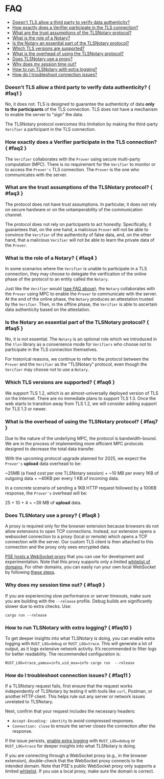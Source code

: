 # FAQ

- [Doesn't TLS allow a third party to verify data authenticity?](#faq1)
- [How exactly does a Verifier participate in the TLS connection?](#faq2)
- [What are the trust assumptions of the TLSNotary protocol?](#faq3)
- [What is the role of a Notary?](#faq4)
- [Is the Notary an essential part of the TLSNotary protocol?](#faq5)
- [Which TLS versions are supported?](#faq6)
- [What is the overhead of using the TLSNotary protocol?](#faq7)
- [Does TLSNotary use a proxy?](#faq8)
- [Why does my session time out?](#faq9)
- [How to run TLSNotary with extra logging?](#faq10)
- [How do I troubleshoot connection issues?](#faq11)

### Doesn't TLS allow a third party to verify data authenticity? { #faq1 }

No, it does not. TLS is designed to guarantee the authenticity of data **only to the participants** of the TLS connection. TLS does not have a mechanism to enable the server to "sign" the data.

The TLSNotary protocol overcomes this limitation by making the third-party `Verifier` a participant in the TLS connection. 

### How exactly does a Verifier participate in the TLS connection? { #faq2 }

The `Verifier` collaborates with the `Prover` using secure multi-party computation (MPC). There is no requirement for the `Verifier` to monitor or to access the `Prover's` TLS connection. The `Prover` is the one who communicates with the server.

### What are the trust assumptions of the TLSNotary protocol? { #faq3 }

The protocol does not have trust assumptions. In particular, it does not rely on secure hardware or on the untamperability of the communication channel.

The protocol does not rely on participants to act honestly. Specifically, it guarantees that, on the one hand, a malicious `Prover` will not be able to convince the `Verifier` of the authenticity of false data, and, on the other hand, that a malicious `Verifier` will not be able to learn the private data of the `Prover`.

### What is the role of a Notary? { #faq4 }

In some scenarios where the `Verifier` is unable to participate in a TLS connection, they may choose to delegate the verification of the online phase of the protocol to an entity called the `Notary`.

Just like the `Verifier` would ([see FAQ above](#faq2)), the `Notary` collaborates with the `Prover` using MPC to enable the `Prover` to communicate with the server. At the end of the online phase, the `Notary` produces an attestation trusted by the `Verifier`. Then, in the offline phase, the `Verifier` is able to ascertain data authenticity based on the attestation.

### Is the Notary an essential part of the TLSNotary protocol? { #faq5 }

No, it is not essential. The `Notary` is an optional role which we introduced in the `tlsn` library as a convenience mode for `Verifiers` who choose not to participate in the TLS connection themselves.

For historical reasons, we continue to refer to the protocol between the `Prover` and the `Verifier` as the "TLSNotary" protocol, even though the `Verifier` may choose not to use a `Notary`.

### Which TLS versions are supported? { #faq6 }

We support TLS 1.2, which is an almost-universally deployed version of TLS on the Internet. 
There are no immediate plans to support TLS 1.3. Once the web starts to transition away from TLS 1.2, we will consider adding support for TLS 1.3 or newer.

### What is the overhead of using the TLSNotary protocol? { #faq7 }

Due to the nature of the underlying MPC, the protocol is bandwidth-bound. We are in the process of implementing more efficient MPC protocols designed to decrease the total data transfer.

With the upcoming protocol upgrade planned for 2025, we expect the `Prover's` **upload** data overhead to be:


~25MB (a fixed cost per one TLSNotary session) + ~10 MB per every 1KB of outgoing data + ~40KB per every 1 KB of incoming data.

In a concrete scenario of sending a 1KB HTTP request followed by a 100KB response, the `Prover's` overhead will be:

25 + 10 + 4 = ~39 MB of **upload** data.

### Does TLSNotary use a proxy? { #faq8 }

A proxy is required only for the browser extension because browsers do not allow extensions to open TCP connections. Instead, our extension opens a websocket connection to a proxy (local or remote) which opens a TCP connection with the server. Our custom TLS client is then attached to this connection and the proxy only sees encrypted data.

[PSE hosts a WebSocket proxy](https://docs.tlsnotary.org/developers/notary_server.html#websocket-proxy-server) that you can use for development and experimentation. Note that this proxy supports only a limited [whitelist of domains](https://docs.tlsnotary.org/developers/notary_server.html#websocket-proxy-server). For other domains, you can easily run your own local WebSocket by following [these steps](https://docs.tlsnotary.org/quick_start/browser_extension.html#websocket-proxy).

### Why does my session time out? { #faq9 }

If you are experiencing slow performance or server timeouts, make sure you are building with the `--release` profile. Debug builds are significantly slower due to extra checks. Use:
```
cargo run --release
```
### How to run TLSNotary with extra logging? { #faq10 }

To get deeper insights into what TLSNotary is doing, you can enable extra logging with `RUST_LOG=debug` or `RUST_LOG=trace`. This will generate a lot of output, as it logs extensive network activity. It’s recommended to filter logs for better readability. The recommended configuration is:
```
RUST_LOG=trace,yamux=info,uid_mux=info cargo run  --release
```

### How do I troubleshoot connection issues? { #faq11 }

If a TLSNotary request fails, first ensure that the request works independently of TLSNotary by testing it with tools like `curl`, Postman, or another HTTP client. This helps rule out any server or network issues unrelated to TLSNotary.

Next, confirm that your request includes the necessary headers:
- `Accept-Encoding: identity` to avoid compressed responses.
- `Connection: close` to ensure the server closes the connection after the response.

If the issue persists, [enable extra logging](#faq10) with `RUST_LOG=debug` or `RUST_LOG=trace` for deeper insights into what TLSNotary is doing.

If you are connecting through a WebSocket proxy (e.g., in the browser extension), double-check that the WebSocket proxy connects to the intended domain. Note that PSE's public WebSocket proxy only supports a limited [whitelist](https://docs.tlsnotary.org/developers/notary_server.html#websocket-proxy-server). If you use a local proxy, make sure the domain is correct.
